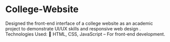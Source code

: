 # College-Website
Designed the front-end interface of a college website as an academic project to demonstrate UI/UX skills and responsive web design .
Technologies Used: 🔹 HTML, CSS, JavaScript – For front-end development.
